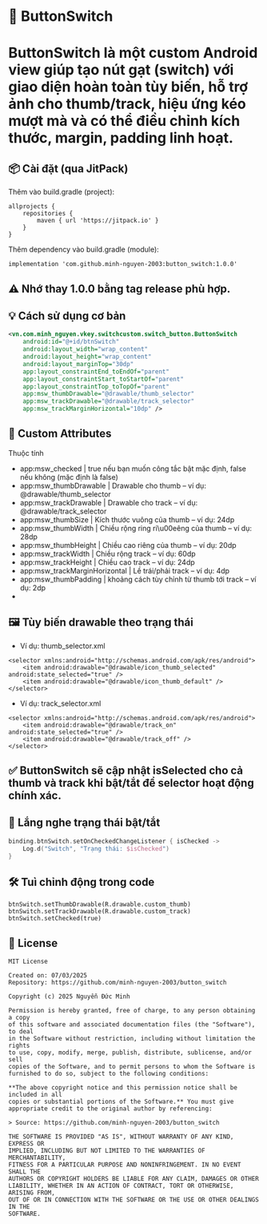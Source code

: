 # 🔘 ButtonSwitch

# ButtonSwitch là một custom Android view giúp tạo nút gạt (switch) với giao diện hoàn toàn tùy biến, hỗ trợ ảnh cho thumb/track, hiệu ứng kéo mượt mà và có thể điều chỉnh kích thước, margin, padding linh hoạt.

## 📦 Cài đặt (qua JitPack)

Thêm vào build.gradle (project):
```
allprojects {
    repositories {
        maven { url 'https://jitpack.io' }
    }
}
```

Thêm dependency vào build.gradle (module):

```
implementation 'com.github.minh-nguyen-2003:button_switch:1.0.0'
```

## ⚠️ Nhớ thay 1.0.0 bằng tag release phù hợp.

## 💡 Cách sử dụng cơ bản

```xml
<vn.com.minh_nguyen.vkey.switchcustom.switch_button.ButtonSwitch
    android:id="@+id/btnSwitch"
    android:layout_width="wrap_content"
    android:layout_height="wrap_content"
    android:layout_marginTop="30dp"
    app:layout_constraintEnd_toEndOf="parent"
    app:layout_constraintStart_toStartOf="parent"
    app:layout_constraintTop_toTopOf="parent"
    app:msw_thumbDrawable="@drawable/thumb_selector"
    app:msw_trackDrawable="@drawable/track_selector"
    app:msw_trackMarginHorizontal="10dp" />
```

## 🥉 Custom Attributes

Thuộc tính
* app:msw_checked | true nếu bạn muốn công tắc bật mặc định, false nếu không (mặc định là false)
* app:msw_thumbDrawable | Drawable cho thumb – ví dụ: @drawable/thumb_selector
* app:msw_trackDrawable | Drawable cho track – ví dụ: @drawable/track_selector
* app:msw_thumbSize | Kích thước vuông của thumb – ví dụ: 24dp
* app:msw_thumbWidth | Chiều rộng ring ri\u00eêng của thumb – ví dụ: 28dp
* app:msw_thumbHeight | Chiều cao riêng của thumb – ví dụ: 20dp
* app:msw_trackWidth | Chiều rộng track – ví dụ: 60dp
* app:msw_trackHeight | Chiều cao track – ví dụ: 24dp
* app:msw_trackMarginHorizontal | Lề trái/phải track – ví dụ: 4dp
* app:msw_thumbPadding | khoảng cách tùy chỉnh từ thumb tới track – ví dụ: 2dp
* 
## 🖼️ Tùy biến drawable theo trạng thái

* Ví dụ: thumb_selector.xml
```
<selector xmlns:android="http://schemas.android.com/apk/res/android">
    <item android:drawable="@drawable/icon_thumb_selected" android:state_selected="true" />
    <item android:drawable="@drawable/icon_thumb_default" />
</selector>
```
* Ví dụ: track_selector.xml
```
<selector xmlns:android="http://schemas.android.com/apk/res/android">
    <item android:drawable="@drawable/track_on" android:state_selected="true" />
    <item android:drawable="@drawable/track_off" />
</selector>
```
## ✅ ButtonSwitch sẽ cập nhật isSelected cho cả thumb và track khi bật/tắt để selector hoạt động chính xác.

## 🔁 Lắng nghe trạng thái bật/tắt
```kotlin
binding.btnSwitch.setOnCheckedChangeListener { isChecked ->
    Log.d("Switch", "Trạng thái: $isChecked")
}
```

## 🛠️ Tuì chỉnh động trong code
```
btnSwitch.setThumbDrawable(R.drawable.custom_thumb)
btnSwitch.setTrackDrawable(R.drawable.custom_track)
btnSwitch.setChecked(true)
```
## 📝 License
```
MIT License

Created on: 07/03/2025
Repository: https://github.com/minh-nguyen-2003/button_switch

Copyright (c) 2025 Nguyễn Đức Minh

Permission is hereby granted, free of charge, to any person obtaining a copy
of this software and associated documentation files (the "Software"), to deal
in the Software without restriction, including without limitation the rights
to use, copy, modify, merge, publish, distribute, sublicense, and/or sell
copies of the Software, and to permit persons to whom the Software is
furnished to do so, subject to the following conditions:

**The above copyright notice and this permission notice shall be included in all
copies or substantial portions of the Software.** You must give appropriate credit to the original author by referencing:

> Source: https://github.com/minh-nguyen-2003/button_switch

THE SOFTWARE IS PROVIDED "AS IS", WITHOUT WARRANTY OF ANY KIND, EXPRESS OR
IMPLIED, INCLUDING BUT NOT LIMITED TO THE WARRANTIES OF MERCHANTABILITY,
FITNESS FOR A PARTICULAR PURPOSE AND NONINFRINGEMENT. IN NO EVENT SHALL THE
AUTHORS OR COPYRIGHT HOLDERS BE LIABLE FOR ANY CLAIM, DAMAGES OR OTHER
LIABILITY, WHETHER IN AN ACTION OF CONTRACT, TORT OR OTHERWISE, ARISING FROM,
OUT OF OR IN CONNECTION WITH THE SOFTWARE OR THE USE OR OTHER DEALINGS IN THE
SOFTWARE.
```